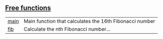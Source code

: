 
## [Free functions](./hello_world-free_functions.md)

| | |
|:---|:---|
| [main](./hello_world-main.md) | Main function that calculates the 16th Fibonacci number |
| [fib](./hello_world-fib.md) | Calculate the nth Fibonacci number... |
